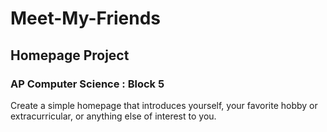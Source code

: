 # Meet-My-Friends

<h2>Homepage Project</h2>
<h3>AP Computer Science : Block 5</h3>

<p>Create a simple homepage that introduces yourself, your favorite hobby or extracurricular, or anything else of interest to you.</p>